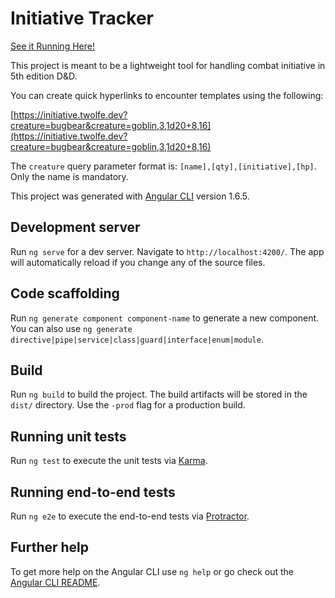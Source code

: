# Initiative Tracker

[See it Running Here!](http://initiative.twolfe.dev)

This project is meant to be a lightweight tool for handling combat initiative in 5th edition D&D.

You can create quick hyperlinks to encounter templates using the following:

[https://initiative.twolfe.dev?creature=bugbear&creature=goblin,3,1d20+8,16](https://initiative.twolfe.dev?creature=bugbear&creature=goblin,3,1d20+8,16)

The `creature` query parameter format is: `[name],[qty],[initiative],[hp]`. Only the name is mandatory.

This project was generated with [Angular CLI](https://github.com/angular/angular-cli) version 1.6.5.


## Development server

Run `ng serve` for a dev server. Navigate to `http://localhost:4200/`. The app will automatically reload if you change any of the source files.

## Code scaffolding

Run `ng generate component component-name` to generate a new component. You can also use `ng generate directive|pipe|service|class|guard|interface|enum|module`.

## Build

Run `ng build` to build the project. The build artifacts will be stored in the `dist/` directory. Use the `-prod` flag for a production build.

## Running unit tests

Run `ng test` to execute the unit tests via [Karma](https://karma-runner.github.io).

## Running end-to-end tests

Run `ng e2e` to execute the end-to-end tests via [Protractor](http://www.protractortest.org/).

## Further help

To get more help on the Angular CLI use `ng help` or go check out the [Angular CLI README](https://github.com/angular/angular-cli/blob/master/README.md).
